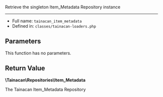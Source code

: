
Retrieve the singleton Item_Metadata Repository instance

***

* Full name: `tainacan_item_metadata`
* Defined in: `classes/tainacan-loaders.php`

## Parameters

This function has no parameters.

## Return Value

**\Tainacan\Repositories\Item_Metadata**

The Tainacan Item_Metadata Repository
